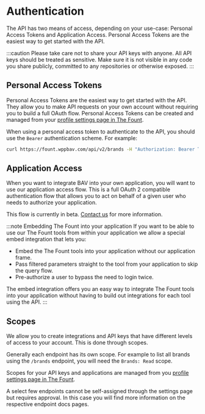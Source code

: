 # Authentication

The API has two means of access, depending on your use-case: Personal Access Tokens and Application Access. Personal
Access Tokens are the easiest way to get started with the API.

:::caution
Please take care not to share your API keys with anyone. All API keys should
be treated as sensitive. Make sure it is not visible in any code you share publicly, committed to any repositories or
otherwise exposed.
:::

## Personal Access Tokens

Personal Access Tokens are the easiest way to get started with the API. They allow you to make API requests on your own
account without requiring you to build a full OAuth flow. Personal Access Tokens can be created and managed from
your [profile settings page in The Fount](https://fount.wppbav.com/profile?tab=api).

When using a personal access token to authenticate to the API, you should use the `Bearer` authentication scheme. For
example:

```bash
curl https://fount.wppbav.com/api/v2/brands -H "Authorization: Bearer TOKEN"
```

## Application Access

When you want to integrate BAV into your own application, you will want to use our application access flow. This is a
full OAuth 2 compatible authentication flow that allows you to act on behalf of a given user who needs to authorize your
application.

This flow is currently in beta. [Contact us](mailto:support@bernskiold.com) for more information.

:::note Embedding The Fount into your application
If you want to be able to use our The Fount tools from within your application we allow a special embed integration that
lets you:

- Embed the The Fount tools into your application without our application frame.
- Pass filtered parameters straight to the tool from your application to skip the query flow.
- Pre-authorize a user to bypass the need to login twice.

The embed integration offers you an easy way to integrate The Fount tools into your application without having to build
out integrations for each tool using the API.
:::

## Scopes

We allow you to create integrations and API keys that have different levels of access to your account. This is done
through scopes.

Generally each endpoint has its own scope. For example to list all brands using the `/brands` endpoint, you will need
the `Brands: Read` scope.

Scopes for your API keys and applications are managed from
you [profile settings page in The Fount](https://fount.wppbav.com/profile?tab=api).

A select few endpoints cannot be self-assigned through the settings page but requires approval. In this case you will
find more information on the respective endpoint docs pages.